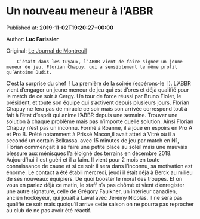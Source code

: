 
# Un nouveau meneur à l’ABBR

Published at: **2019-11-02T19:20:27+00:00**

Author: **Luc Farissier**

Original: [Le Journal de Montreuil](https://www.lejournaldemontreuil.fr/27202/article/2019-11-02/un-nouveau-meneur-l-abbr)


        C’était dans les tuyaux, l’ABBR vient de faire signer un jeune meneur de jeu, Florian Chapuy, qui a sensiblement le même profil qu’Antoine Dudit.
      
C’est la surprise du chef  ! La première de la soirée (espérons-le  !). L’ABBR vient d’engager un jeune meneur de jeu qui est d’ores et déjà qualifié pour le match de ce soir à Cergy. Un tour de force réussi par Bruno Fiolet, le président, et toute son équipe qui s’activent depuis plusieurs jours. Florian Chapuy ne fera pas de miracle ce soir mais son arrivée correspond tout à fait à l’état d’esprit qui anime l’ABBR depuis une semaine. Trouver une solution à chaque problème mais pas n’importe quelle solution. Ainsi Florian Chapuy n’est pas un inconnu. Formé à Roanne, il a joué en espoirs en Pro A et Pro B. Prêté notamment à Prissé Macon,il avait atteri à Vitré où il a secondé un certain Belkassa. avec 15 minutes de jeu par match en N1, Florian commençait à se faire une petite place au soleil mais une mauvais blessure aux ménisques l’a éloigné des terrains en décembre 2018. Aujourd’hui il est guéri et il a faim. Il vient pour 2 mois en toute connaissance de cause et si ce soir il sera dans l’inconnu, sa motivation est énorme. Le contact a été établi mercredi, jeudi il était déjà à Berck au milieu de ses nouveaux équipiers. De quoi booster le moral des troupes. Et on vous en parlez déjà ce matin, le staff n’a pas chômé et vient d’enregister une autre signature, celle de Grégory Faulkner, un intérieur canadien, ancien hockeyeur, qui jouait à Laval avec Jérémy Nicolas. Il ne sera pas qualifié ce soir mais quoiqu’il arrive cette saison on ne pourra pas reprocher au club de ne pas avoir été réactif.
